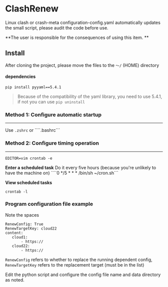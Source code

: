 # ClashRenew

Linux clash or crash-meta configuration-config.yaml automatically updates the small script, please audit the code before use.


**The user is responsible for the consequences of using this item. **


## Install

After cloning the project, please move the files to the ````～/```` (HOME) directory

#### dependencies

```pip install pyyaml==5.4.1```

>Because of the compatibility of the yaml library, you need to use 5.4.1, if not you can use ```pip uninstall```



### Method 1: Configure automatic startup

-------

Use ````.zshrc```` or ````.bashrc```


### Method 2: Configure timing operation

------

````
EDITOR=vim crontab -e
````

**Enter a scheduled task**
Do it every five hours (because you're unlikely to have the machine on)
 ````0 */5 * * * /bin/sh ~/cron.sh```

**View scheduled tasks**
````
crontab -l
````



### Program configuration file example

Note the spaces
````
RenewConfig: True
RenewTargetKey: cloud22
content:
   cloud1:
       - https://
   cloud22:
       - https://

````

```RenewConfig``` refers to whether to replace the running dependent config, ```RenewTargetKey``` refers to the replacement target (must be in the list)




Edit the python script and configure the config file name and data directory as noted.

